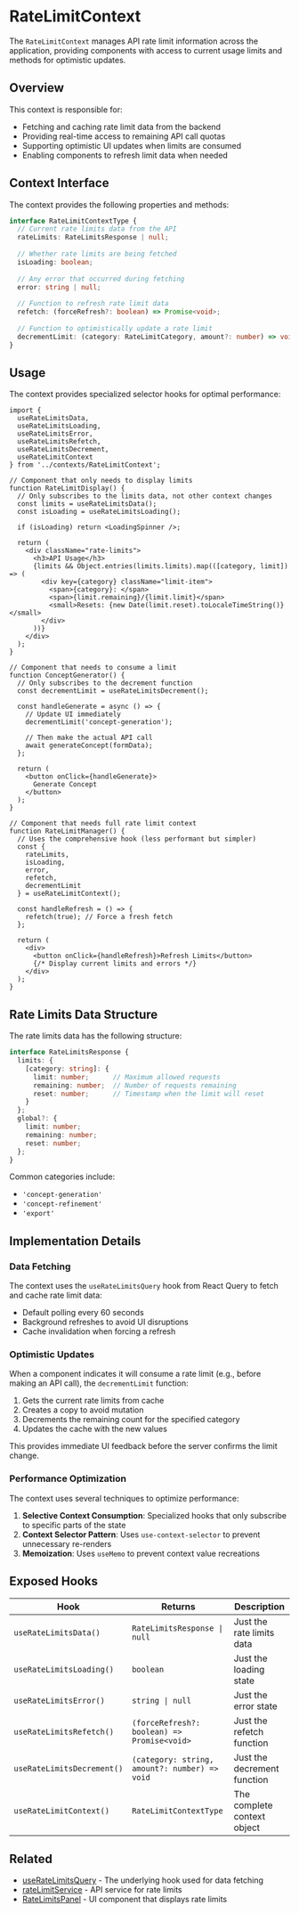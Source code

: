 # RateLimitContext

The `RateLimitContext` manages API rate limit information across the application, providing components with access to current usage limits and methods for optimistic updates.

## Overview

This context is responsible for:

- Fetching and caching rate limit data from the backend
- Providing real-time access to remaining API call quotas
- Supporting optimistic UI updates when limits are consumed
- Enabling components to refresh limit data when needed

## Context Interface

The context provides the following properties and methods:

```typescript
interface RateLimitContextType {
  // Current rate limits data from the API
  rateLimits: RateLimitsResponse | null;
  
  // Whether rate limits are being fetched
  isLoading: boolean;
  
  // Any error that occurred during fetching
  error: string | null;
  
  // Function to refresh rate limit data
  refetch: (forceRefresh?: boolean) => Promise<void>;
  
  // Function to optimistically update a rate limit
  decrementLimit: (category: RateLimitCategory, amount?: number) => void;
}
```

## Usage

The context provides specialized selector hooks for optimal performance:

```tsx
import {
  useRateLimitsData,
  useRateLimitsLoading,
  useRateLimitsError,
  useRateLimitsRefetch,
  useRateLimitsDecrement,
  useRateLimitContext
} from '../contexts/RateLimitContext';

// Component that only needs to display limits
function RateLimitDisplay() {
  // Only subscribes to the limits data, not other context changes
  const limits = useRateLimitsData();
  const isLoading = useRateLimitsLoading();
  
  if (isLoading) return <LoadingSpinner />;
  
  return (
    <div className="rate-limits">
      <h3>API Usage</h3>
      {limits && Object.entries(limits.limits).map(([category, limit]) => (
        <div key={category} className="limit-item">
          <span>{category}: </span>
          <span>{limit.remaining}/{limit.limit}</span>
          <small>Resets: {new Date(limit.reset).toLocaleTimeString()}</small>
        </div>
      ))}
    </div>
  );
}

// Component that needs to consume a limit
function ConceptGenerator() {
  // Only subscribes to the decrement function
  const decrementLimit = useRateLimitsDecrement();
  
  const handleGenerate = async () => {
    // Update UI immediately
    decrementLimit('concept-generation');
    
    // Then make the actual API call
    await generateConcept(formData);
  };
  
  return (
    <button onClick={handleGenerate}>
      Generate Concept
    </button>
  );
}

// Component that needs full rate limit context
function RateLimitManager() {
  // Uses the comprehensive hook (less performant but simpler)
  const { 
    rateLimits, 
    isLoading, 
    error, 
    refetch, 
    decrementLimit 
  } = useRateLimitContext();
  
  const handleRefresh = () => {
    refetch(true); // Force a fresh fetch
  };
  
  return (
    <div>
      <button onClick={handleRefresh}>Refresh Limits</button>
      {/* Display current limits and errors */}
    </div>
  );
}
```

## Rate Limits Data Structure

The rate limits data has the following structure:

```typescript
interface RateLimitsResponse {
  limits: {
    [category: string]: {
      limit: number;      // Maximum allowed requests
      remaining: number;  // Number of requests remaining
      reset: number;      // Timestamp when the limit will reset
    }
  };
  global?: {
    limit: number;
    remaining: number;
    reset: number;
  };
}
```

Common categories include:
- `'concept-generation'`
- `'concept-refinement'`
- `'export'`

## Implementation Details

### Data Fetching

The context uses the `useRateLimitsQuery` hook from React Query to fetch and cache rate limit data:

- Default polling every 60 seconds
- Background refreshes to avoid UI disruptions
- Cache invalidation when forcing a refresh

### Optimistic Updates

When a component indicates it will consume a rate limit (e.g., before making an API call), the `decrementLimit` function:

1. Gets the current rate limits from cache
2. Creates a copy to avoid mutation
3. Decrements the remaining count for the specified category
4. Updates the cache with the new values

This provides immediate UI feedback before the server confirms the limit change.

### Performance Optimization

The context uses several techniques to optimize performance:

1. **Selective Context Consumption**: Specialized hooks that only subscribe to specific parts of the state
2. **Context Selector Pattern**: Uses `use-context-selector` to prevent unnecessary re-renders
3. **Memoization**: Uses `useMemo` to prevent context value recreations

## Exposed Hooks

| Hook | Returns | Description |
|------|---------|-------------|
| `useRateLimitsData()` | `RateLimitsResponse \| null` | Just the rate limits data |
| `useRateLimitsLoading()` | `boolean` | Just the loading state |
| `useRateLimitsError()` | `string \| null` | Just the error state |
| `useRateLimitsRefetch()` | `(forceRefresh?: boolean) => Promise<void>` | Just the refetch function |
| `useRateLimitsDecrement()` | `(category: string, amount?: number) => void` | Just the decrement function |
| `useRateLimitContext()` | `RateLimitContextType` | The complete context object |

## Related

- [useRateLimitsQuery](../hooks/useRateLimitsQuery.md) - The underlying hook used for data fetching
- [rateLimitService](../services/rateLimitService.md) - API service for rate limits
- [RateLimitsPanel](../components/RateLimitsPanel/RateLimitsPanel.md) - UI component that displays rate limits 